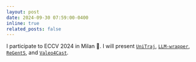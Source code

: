 ```yaml
---
layout: post
date: 2024-09-30 07:59:00-0400
inline: true
related_posts: false
---
```


I participate to ECCV 2024 in Milan :pizza:. I will present [`UniTraj`](/publications#feng2024unitraj), [`LLM-wrapper`](/publications#cardiel2024llm-wrapper), [`ReGentS`](/publications#yin2024regents), and [`Valeo4Cast`](/publications#xu2024valeo4cast).
